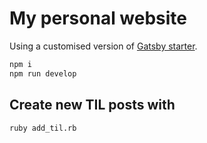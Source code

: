 # My personal website

Using a customised version of [Gatsby starter](https://github.com/gatsbyjs/gatsby-starter-default).

```sh
npm i
npm run develop
```

## Create new TIL posts with

```sh
ruby add_til.rb
```
